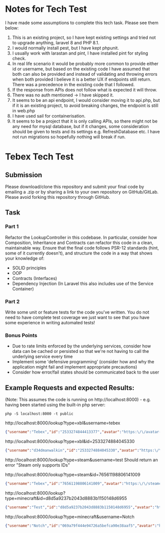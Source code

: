 # Notes for Tech Test

I have made some assumptions to complete this tech task. Please see them below:
1. This is an existing project, so I have kept existing settings and tried not to upgrade anything, laravel 8 and PHP 8.1. 
2. I would normally install pest, but I have kept phpunit.
3. I usually work with larastan and pint, I have installed pint for styling check.
4. In real life scenario it would be probably more common to provide either id or username, 
but based on the existing code I have assumed that both can also be provided 
and instead of validating and throwing errors when both provided I believe it is a better UX if endpoints 
still return. There was a precedence in the existing code that I followed.
5. If the response from APIs does not follow what is expected it will throw.
6. There was no auth mentioned -> I have skipped it.
7. It seems to be an api endpoint, I would consider moving it to api.php, but if it is an existing project,
to avoid breaking changes, the endpoint is still in web.php
8. I have used sail for containerisation.
9. It seems to be a project that it is only calling APIs, so there might not be any need for mysql database,
but if it changes, some consideration should be given to tests and its settings e.g. RefreshDatabase etc.
I have not run migrations so hopefully nothing will break if run.

# Tebex Tech Test

## Submission

Please download/clone this repository and submit your final code by emailing a .zip or by sharing a link to your own repository on GitHub/GitLab. Please avoid forking this repository through GitHub.

## Task

### Part 1
Refactor the LookupController in this codebase. In particular, consider how Composition, Inheritance and Contracts can refactor this code in a clean, maintainable way.
Ensure that the final code follows PSR-12 standards (hint, some of it currently doesn't), and structure the code in a way that shows your knowledge of:

- SOLID principles
- OOP
- Contracts (Interfaces)
- Dependency Injection (In Laravel this also includes use of the Service Container)


### Part 2
Write some unit or feature tests for the code you've written. You do not need to have complete test coverage we just want to see that you have some experience in writing automated tests!

### Bonus Points

- Due to rate limits enforced by the underlying services, consider how data can be cached or persisted so that we're not having to call the underlying service every time
- Implement some 'defensive programming' (consider how and why the application might fail and implement appropriate precautions)
- Consider how error/fail states should be communicated back to the user

## Example Requests and expected Results:
(Note: This assumes the code is running on http://localhost:8000) - e.g. having been started using the built-in php server:

`php -S localhost:8000 -t public`

http://localhost:8000/lookup?type=xbl&username=tebex
```json
{"username":"Tebex","id":"2533274844413377","avatar":"https:\/\/avatar-ssl.xboxlive.com\/avatar\/2533274844413377\/avatarpic-l.png"}
```

http://localhost:8000/lookup?type=xbl&id=2533274884045330
```json
{"username":"d34dmanwalkin","id":"2533274884045330","avatar":"https:\/\/avatar-ssl.xboxlive.com\/avatar\/2533274884045330\/avatarpic-l.png"}
```

http://localhost:8000/lookup?type=steam&username=test
Should return an error "Steam only supports IDs"

http://localhost:8000/lookup?type=steam&id=76561198806141009
```json
{"username":"Tebex","id":"76561198806141009","avatar":"https:\/\/steamcdn-a.akamaihd.net\/steamcommunity\/public\/images\/avatars\/c8\/c86f94b0515600e8f6ff869d13394e05cfa0cd6a.jpg"}
```

http://localhost:8000/lookup?type=minecraft&id=d8d5a9237b2043d8883b1150148d6955
```json
{"username":"Test","id":"d8d5a9237b2043d8883b1150148d6955","avatar":"https:\/\/crafatar.com\/avatarsd8d5a9237b2043d8883b1150148d6955"}
```

http://localhost:8000/lookup?type=minecraft&username=Notch
```json
{"username":"Notch","id":"069a79f444e94726a5befca90e38aaf5","avatar":"https:\/\/crafatar.com\/avatars069a79f444e94726a5befca90e38aaf5"}
```

